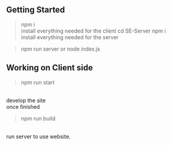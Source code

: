 ## Getting Started
> npm i
<br>install everything needed for the client
> cd SE-Server
> npm i
<br> install everything needed for the server

> npm run server
or
> node index.js

## Working on Client side
> npm run start

<br>develop the site
<br>once finished

> npm run build

<br>run server to use website.